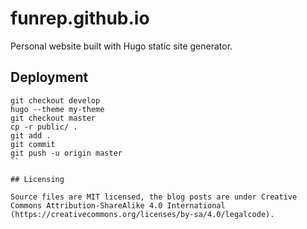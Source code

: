 # funrep.github.io

Personal website built with Hugo static site generator.

## Deployment

```
git checkout develop
hugo --theme my-theme
git checkout master
cp -r public/ .
git add .
git commit
git push -u origin master
``

## Licensing

Source files are MIT licensed, the blog posts are under Creative Commons Attribution-ShareAlike 4.0 International (https://creativecommons.org/licenses/by-sa/4.0/legalcode).
